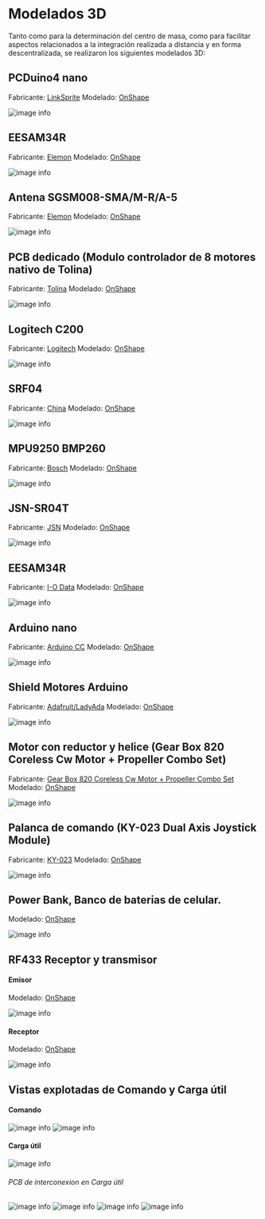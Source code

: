 # Modelados 3D

Tanto como para la determinación del centro de masa, como para facilitar aspectos relacionados a la integración realizada a distancia y en forma descentralizada, se realizaron los siguientes modelados 3D:

## PCDuino4 nano

Fabricante: [LinkSprite](https://www.linksprite.com/pcduino4-nano/)
Modelado: [OnShape](https://cad.onshape.com/documents/b4b0b3f34a575819a2707872/w/88d6b2fa41ddc3f8a9d6b3d2/e/b33581a21ca1b7f09e8596de)

![image info](./imgs/PCDuino4nano_OSh.jpg)

## EESAM34R

Fabricante: [Elemon](https://www.elemon.com.ar/Cotizar.aspx)
Modelado: [OnShape](https://cad.onshape.com/documents/ec4b6312847b79863e13bf8e/w/0436242ac0876fc591eb0102/e/217696dc8bc2e912b344ecc6)

![image info](./imgs/EESAMR34_OSh.jpg)

## Antena SGSM008-SMA/M-R/A-5

Fabricante: [Elemon](https://www.elemon.com.ar/Cotizar.aspx)
Modelado: [OnShape](https://cad.onshape.com/documents/461af691bdc8e8293b6acc81/w/5bf0a661077147eb908c0616/e/5cb2624135b9eea222923b98)

![image info](./imgs/Antena_OnShape.png)

## PCB dedicado (Modulo controlador de 8 motores nativo de Tolina)

Fabricante: [Tolina](https://github.com/huguitovi/Tolina)
Modelado: [OnShape](https://cad.onshape.com/documents/81b609bb43d320c6a6baf298/w/e704fe0701eedfa0513e0479/e/23b6f936ed0f58f585dd623b)

![image info](./imgs/Shielduino-T_Onshape.png)

## Logitech C200

Fabricante: [Logitech](https://support.logi.com/hc/en-us/articles/360023307014-Logitech-Webcam-C200-Technical-Specifications)
Modelado: [OnShape](https://cad.onshape.com/documents/c44ed40a48549f56abfa6e95/w/bb11458fc9d157a45261392b/e/d3aeba1b3881ed7b99e6e940)

![image info](./imgs/Webcam_onshape.png)

## SRF04

Fabricante: [China]()
Modelado: [OnShape]()

![image info](./imgs/SRF04_OnShape.png)

## MPU9250 BMP260

Fabricante: [Bosch]()
Modelado: [OnShape](https://cad.onshape.com/documents/137634499555791615642d57/w/9201c79dbb14d58388e90772/e/1ceaf7b055e3bd4cd616bf7e)

![image info](./imgs/MPU9250_OnShape.png)

## JSN-SR04T

Fabricante: [JSN](https://www.elemon.com.ar/Cotizar.aspx)
Modelado: [OnShape](https://cad.onshape.com/documents/5689bac8cee0096f19e13d54/w/39e027f5c27cfc006658e57e/e/44e5082090eb61c592169ccd)

![image info](./imgs/JSN-SR04T_OnShape.png)

## EESAM34R

Fabricante: [I-O Data]()
Modelado: [OnShape](https://cad.onshape.com/documents/2a58d5fc7cfdaa5131b7bced/w/1790b3b75a4a6e0e9be4c743/e/e5ab12a85833402ce6b296c1)

![image info](./imgs/IOData_Onshape.png)

## Arduino nano

Fabricante: [Arduino CC](https://www.arduino.cc/)
Modelado: [OnShape](https://cad.onshape.com/documents/e08e87ede2b085dabb8ec284/w/2d2faaebe3f86c9a17560737/e/5b4681878ee84e214a5b4865)


![image info](./imgs/Arduino_Nano_Onshape.png)

## Shield Motores Arduino

Fabricante: [Adafruit/LadyAda](https://www.adafruit.com/product/81)
Modelado: [OnShape](https://cad.onshape.com/documents/8d47852de01c4f7387d6f724/w/a000db7d16f8f21633216dc9/e/aa8d04f9ba54ca66b5974670)

![image info](./imgs/Shield_Motores_Onshape.png)

## Motor con reductor y helice (Gear Box 820 Coreless Cw Motor + Propeller Combo Set)

Fabricante: [Gear Box 820 Coreless Cw Motor + Propeller Combo Set](https://www.adafruit.com/product/81)
Modelado: [OnShape](https://cad.onshape.com/documents/0da1457debc2a4a932a4e4b8/w/93f8d65b40d40a5ed462e47c/e/6945122e04e86da24dd1f20e)

![image info](./imgs/motor_con_reductor_onshape.png)

## Palanca de comando (KY-023 Dual Axis Joystick Module)

Fabricante: [KY-023](https://arduinomodules.info/ky-023-joystick-dual-axis-module/)
Modelado: [OnShape](https://cad.onshape.com/documents/0726fa1b1b917e7525642e5a/w/507874bc5735f5b12601344c/e/7aaea927ce7cc22c705d6ab0)

![image info](./imgs/Stick_Onshape.png)


## Power Bank, Banco de baterias de celular.

Modelado: [OnShape](https://cad.onshape.com/documents/737381daf216fbd5854f3add/w/87e22c1f60c919123eda144f/e/50bee117e4f35970c11e8889)

![image info](./imgs/Power_bank.png)

## RF433 Receptor y transmisor

#### Emisor
Modelado: [OnShape](https://cad.onshape.com/documents/c004816032ad218b156599f2/w/bebf56a0e8003108964e5747/e/70b6ae09fcd66aa26aaf5e35)

![image info](./imgs/RF433_TX.png)

#### Receptor
Modelado: [OnShape](https://cad.onshape.com/documents/db5adeeefbcc91026425b5d4/w/9b04f95ce5a829f2a64d8bc5/e/4a731cc7295ea3d0d6fe656e)

![image info](./imgs/RF433_RX.png)

## Vistas explotadas de Comando y Carga útil

#### Comando
![image info](./imgs/Comando_final.png)
![image info](./imgs/Comando.png)

#### Carga útil
![image info](./imgs/Carga_útil.png)

###### PCB de interconexion en Carga útil
![image info](./imgs/PCB_inter.png)
![image info](./imgs/PCB_interReal.png)
![image info](./imgs/PCB_inter2.png)
![image info](./imgs/PCB_inter2Real.png)

<!---just---#

![image info](./imgs/SRF04_OnShape.png)
![image info](./imgs/MPU9250_OnShape.png)
![image info](./imgs/JSN-SR04T_OnShape.png)>